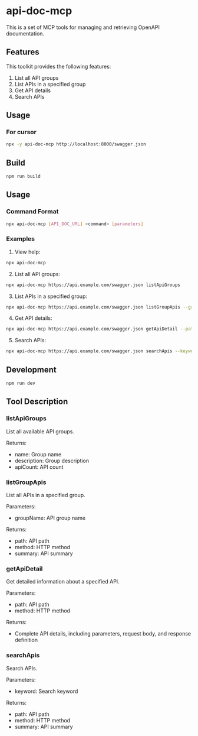 # api-doc-mcp

This is a set of MCP tools for managing and retrieving OpenAPI documentation.

## Features

This toolkit provides the following features:

1. List all API groups
2. List APIs in a specified group
3. Get API details
4. Search APIs

## Usage

### For cursor

```bash
npx -y api-doc-mcp http://localhost:8000/swagger.json
```

## Build

```bash
npm run build
```

## Usage

### Command Format

```bash
npx api-doc-mcp [API_DOC_URL] <command> [parameters]
```

### Examples

1. View help:
```bash
npx api-doc-mcp
```

2. List all API groups:
```bash
npx api-doc-mcp https://api.example.com/swagger.json listApiGroups
```

3. List APIs in a specified group:
```bash
npx api-doc-mcp https://api.example.com/swagger.json listGroupApis --groupName user
```

4. Get API details:
```bash
npx api-doc-mcp https://api.example.com/swagger.json getApiDetail --path /users --method get
```

5. Search APIs:
```bash
npx api-doc-mcp https://api.example.com/swagger.json searchApis --keyword user
```

## Development

```bash
npm run dev
```

## Tool Description

### listApiGroups

List all available API groups.

Returns:
- name: Group name
- description: Group description
- apiCount: API count

### listGroupApis

List all APIs in a specified group.

Parameters:
- groupName: API group name

Returns:
- path: API path
- method: HTTP method
- summary: API summary

### getApiDetail

Get detailed information about a specified API.

Parameters:
- path: API path
- method: HTTP method

Returns:
- Complete API details, including parameters, request body, and response definition

### searchApis

Search APIs.

Parameters:
- keyword: Search keyword

Returns:
- path: API path
- method: HTTP method
- summary: API summary 
